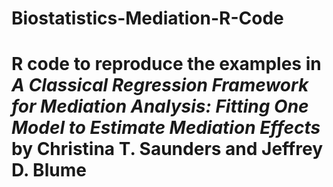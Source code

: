 # Biostatistics-Mediation-R-Code
# R code to reproduce the examples in *A Classical Regression Framework for Mediation Analysis: Fitting One Model to Estimate Mediation Effects* by Christina T. Saunders and Jeffrey D. Blume
